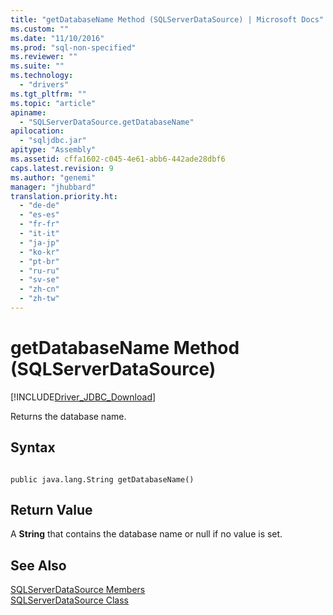```yaml
---
title: "getDatabaseName Method (SQLServerDataSource) | Microsoft Docs"
ms.custom: ""
ms.date: "11/10/2016"
ms.prod: "sql-non-specified"
ms.reviewer: ""
ms.suite: ""
ms.technology: 
  - "drivers"
ms.tgt_pltfrm: ""
ms.topic: "article"
apiname: 
  - "SQLServerDataSource.getDatabaseName"
apilocation: 
  - "sqljdbc.jar"
apitype: "Assembly"
ms.assetid: cffa1602-c045-4e61-abb6-442ade28dbf6
caps.latest.revision: 9
ms.author: "genemi"
manager: "jhubbard"
translation.priority.ht: 
  - "de-de"
  - "es-es"
  - "fr-fr"
  - "it-it"
  - "ja-jp"
  - "ko-kr"
  - "pt-br"
  - "ru-ru"
  - "sv-se"
  - "zh-cn"
  - "zh-tw"
---
```

# getDatabaseName Method (SQLServerDataSource)
[!INCLUDE[Driver_JDBC_Download](../../../connect/jdbc/includes)]

  Returns the database name.  
  
## Syntax  
  
```  
  
public java.lang.String getDatabaseName()  
```  
  
## Return Value  
 A **String** that contains the database name or null if no value is set.  
  
## See Also  
 [SQLServerDataSource Members](../../../connect/jdbc/reference/sqlserverdatasource-members.md)   
 [SQLServerDataSource Class](../../../connect/jdbc/reference/sqlserverdatasource-class.md)  
  
  